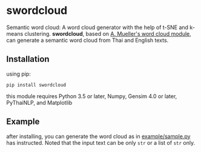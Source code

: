 # swordcloud
Semantic word cloud: A word cloud generator with the help of t-SNE and k-means clustering. **swordcloud**, based on [A. Mueller's word cloud module](https://github.com/amueller/word_cloud), can generate a semantic word cloud from Thai and English texts.

## Installation
using pip:
```
pip install swordcloud
```
this module requires Python 3.5 or later, Numpy, Gensim 4.0 or later, PyThaiNLP, and Matplotlib

## Example
after installing, you can generate the word cloud as in [example/sample.py](https://github.com/nlp-chula/swordcloud/blob/main/swordcloud/example/sample.py) has instructed. Noted that the input text can be only `str` or a list of `str` only.





